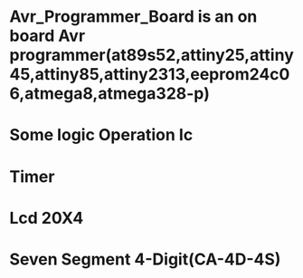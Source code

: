# Avr_Programmer_Board is an on board Avr programmer(at89s52,attiny25,attiny45,attiny85,attiny2313,eeprom24c06,atmega8,atmega328-p) 
# Some logic Operation Ic   
# Timer   
# Lcd 20X4 
# Seven Segment 4-Digit(CA-4D-4S)

 
